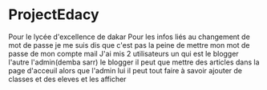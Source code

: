 # ProjectEdacy
Pour le lycée d'excellence de dakar
Pour les infos liés au changement de mot de passe je me suis dis que c'est pas la peine de mettre mon mot de passe de mon compte mail
J'ai mis 2 utilisateurs un qui est le blogger l'autre l'admin(demba sarr)
le blogger il peut que mettre des articles dans la page d'acceuil
alors que l'admin lui il peut tout faire à savoir ajouter de classes et des eleves et les afficher

